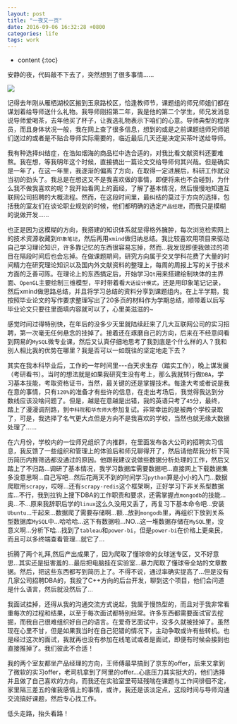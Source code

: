 ```yaml
---
layout: post
title: "一夜又一页"
date: 2016-09-06 16:32:28 +0800
categories: life
tags: work
---
```

* content
{:toc}

安静的夜，代码敲不下去了，突然想到了很多事情......

 ![](http://i.imgur.com/Yh0ER6b.jpg)



记得去年刚从雁栖湖校区搬到玉泉路校区，恰逢教师节，课题组的师兄师姐们都在谋划着给导师送什么礼物。我导师刚招第二年，我是他的第二个学生，师兄发消息说导师爱喝茶，去年他买了杯子，让我选礼物表示下咱们的心意。导师典型的程序员，而且身体状况一般，我在网上查了很多信息，想到的或是之前课题组师兄师姐们送过的或者是不贴合导师实际需要的，临近最后几天还是决定买茶叶送给导师。

我有种选择纠结症，在浩如烟海的商品栏中选合适的，对我比看文献资料还要难熬。我在想，等我明年这个时候，直接搞出一篇论文交给导师何其兴哉。但是确实是一年了，在这一年里，我逐渐的偏离了方向，在取得一定进展后，科研工作就没当初的劲头了。我总是在想这又不是我喜欢做的事情，即便将来也不会碰到，为什么我不做我喜欢的呢？我开始看网上的面经，了解了基本情况，然后慢慢地知道互联网公司招聘的大概流程。然而，在这段时间里，最纠结的莫过于方向的选择，包括我的室友们在谈论职业规划的时候，他们都明确的选定`产品经理`，而我只是模糊的说做开发......

也正是因为这模糊的方向，我搭建的知识体系就显得格外臃肿，每次浏览检索网上的技术资源收藏到`印象笔记`，然后再用`xmind`做归纳总结。我比较喜欢用项目来驱动自己学习理论知识，许多靠记忆的东西很容易忘掉，然而...我发现即便我做过的项目在隔段时间后也会忘掉。在做课题期间，研究方向属于交叉学科花费了大量的时间精力在研究理论知识以及国内外文献资料的整理上，每周的周报上写的关于技术方面的乏善可陈。在理论上的东西搞定后，开始学习`Qt`用来搭建绘制块体的主界面、`OpenGL`主要绘制三维模型，平时带着看`大话设计模式`，还是用印象笔记记录，然后xmind做思路总结，并且将学习总结的资料分享到课题组内。在上半学期，我按照毕业论文的写作要求整理写出了20多页的材料作为学期总结，顺带着以后写毕业论文只要往里面填内容就可以了，心里美滋滋的~

感觉时间过得特别快，在年后的没多少天里就陆续赶来了几大互联网公司的实习招聘，第一次毫无任何悬念的挂掉了。接着还在琢磨自己的方向，后来在不经意间看到网易的`MySQL`微专业课，然后又认真仔细地思考了我到底是个什么样的人？我和别人相比我的优势在哪里？我是否可以一如既往的坚定地走下去？

其实在我本科毕业后，工作的一年时间里---白天求生存（踏实工作），晚上谋发展（考研看书）。当时的想法就是如果我研究生没有考上，那么我就转行做`DBA`，学习基本技能，考取资格证书，当然，最关键的还是掌握技术。每逢大考或者说是我在意的事情，只有`120%`的准备才有些许的信息，在走出考场后，我觉得我达到分数线应该没啥问题了。但是，越是在意越是出错，我的英语只考了`45`分，最终，踏上了漫漫调剂路，到`中科院`和`华东师大`参加复试。非常幸运的是被两个学校录取了，可是，我选择了名气更大点但是方向不是我喜欢的学校，当然也就无缘大数据处理了......

在六月份，学校内的一位师兄组织了内推群，在里面发布各大公司的招聘实习信息，我反馈了一些组织和管理上的体验后和师兄聊得开了，然后请他帮我分析下简历简历内推筛选都没通过的原因。他跟我建议说做些数据分析处理的工作，然后又踏上了不归路...调研了基本情况，我学习数据库需要数据吧...直接网上下载数据集多没意思啊...自己写吧...然后花两天不到的时间学习`python`算是小小的入门...数据爬取用`scrapy`，哎呀...还有`scrapy-redis`这个框架啊，正好学习下非关系型数据库...不行，我到拉钩上搜下DBA的工作职责和要求，还需掌握点`mongodb`的技能...奥...不...原来我辞职后学的`linux`这么久没用又丢了，再复习下基本命令吧...安装`Ubuntu`...干起来...数据爬了需要存储啊...额...放到`mongodb`里，再组织下放到关系型数据库`MySQL`中...哈哈哈...这下有数据啦...NO...这一堆数据存储在`MySQL`里，没意义啊...分析下哈...找到了`tableau`和`power-bi`，但是`power-bi`在价格上更亲民，而且可以多终端查看管理...就它了...

折腾了两个礼拜,然后产出成果了，因为爬取了懂球帝的女球迷专区，又不好意思...其实还是挺害羞的...最后把电脑挂在实验室...暴力爬取了懂球帝全站的文章数据。然后，把这些东西都写到简历上了。不得不说，通过率确实提高了...但是没有几家公司招聘DBA的，我投了C++方向的后台开发，聊到这个项目，他们会问道是什么语言，然后就没然后了...

我面试挂掉，还得从我的沟通交流方式说起，我属于慢热型的，而且对于我非常看重每次的过程和结果，以至于每次面试都特别经常。许多东西都需要面试官去挖掘，而我自己很难组织好自己的语言。在爱奇艺面试中，没多久就被挂掉了。虽然现在心里不甘，但是如果我当时在自己犯错的情况下，主动争取或许有些转机。也是经过这次的面试，我就再也没有参加在线笔试或者是面试，即便有时候会接到也直接推掉了。我们彼此不合适！

我的两个室友都坐产品经理的方向，王师傅最早搞到了京东的offer，后来又拿到了微软的实习offer，老司机拿到了阿里的offer...心底压力其实挺大的，他们选择并且做了自己喜欢的方向，而我还在实验室里苟延残喘在课题与工作间徘徊不定，家里隔三差五的催我感情上的事情，或许，我还是该淡定点，这段时间与导师沟通交流搞好课题，然后专心找工作。

低头走路，抬头看路！



